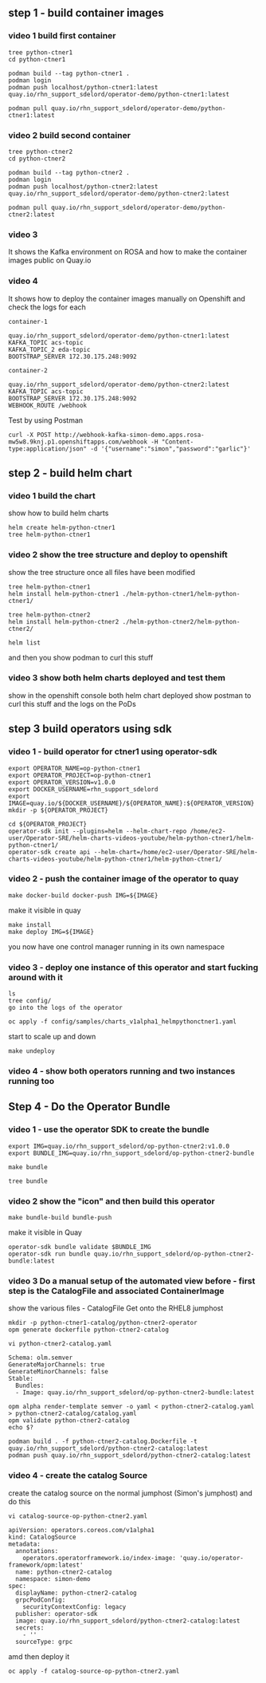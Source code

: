 

## step 1 - build container images

### video 1 build first container
```
tree python-ctner1
cd python-ctner1

podman build --tag python-ctner1 .
podman login
podman push localhost/python-ctner1:latest quay.io/rhn_support_sdelord/operator-demo/python-ctner1:latest

podman pull quay.io/rhn_support_sdelord/operator-demo/python-ctner1:latest
```

### video 2 build second container
```
tree python-ctner2
cd python-ctner2

podman build --tag python-ctner2 .
podman login
podman push localhost/python-ctner2:latest quay.io/rhn_support_sdelord/operator-demo/python-ctner2:latest

podman pull quay.io/rhn_support_sdelord/operator-demo/python-ctner2:latest
```

### video 3 

It shows the Kafka environment on ROSA and how to make the container images public on Quay.io

### video 4


It shows how to deploy the container images manually on Openshift and check the logs for each
```
container-1 

quay.io/rhn_support_sdelord/operator-demo/python-ctner1:latest
KAFKA_TOPIC acs-topic
KAFKA_TOPIC_2 eda-topic
BOOTSTRAP_SERVER 172.30.175.248:9092

container-2 

quay.io/rhn_support_sdelord/operator-demo/python-ctner2:latest
KAFKA_TOPIC acs-topic
BOOTSTRAP_SERVER 172.30.175.248:9092
WEBHOOK_ROUTE /webhook
```
Test by using Postman
```
curl -X POST http://webhook-kafka-simon-demo.apps.rosa-mw5w8.9knj.p1.openshiftapps.com/webhook -H "Content-type:application/json" -d '{"username":"simon","password":"garlic"}'
```

## step 2 - build helm chart

### video 1 build the chart
show how to build helm charts

```
helm create helm-python-ctner1
tree helm-python-ctner1

```

### video 2 show the tree structure and deploy to openshift
show the tree structure once all files have been modified

```
tree helm-python-ctner1
helm install helm-python-ctner1 ./helm-python-ctner1/helm-python-ctner1/

tree helm-python-ctner2
helm install helm-python-ctner2 ./helm-python-ctner2/helm-python-ctner2/

helm list
```

and then you show podman to curl this stuff


### video 3 show both helm charts deployed and test them

show in the openshift console both helm chart deployed
show postman to curl this stuff and the logs on the PoDs


## step 3 build operators using sdk
### video 1 - build operator for ctner1 using operator-sdk

```
export OPERATOR_NAME=op-python-ctner1
export OPERATOR_PROJECT=op-python-ctner1
export OPERATOR_VERSION=v1.0.0
export DOCKER_USERNAME=rhn_support_sdelord
export IMAGE=quay.io/${DOCKER_USERNAME}/${OPERATOR_NAME}:${OPERATOR_VERSION}
mkdir -p ${OPERATOR_PROJECT}

cd ${OPERATOR_PROJECT}
operator-sdk init --plugins=helm --helm-chart-repo /home/ec2-user/Operator-SRE/helm-charts-videos-youtube/helm-python-ctner1/helm-python-ctner1/
operator-sdk create api --helm-chart=/home/ec2-user/Operator-SRE/helm-charts-videos-youtube/helm-python-ctner1/helm-python-ctner1/
```

### video 2 - push the container image of the operator to quay
```
make docker-build docker-push IMG=${IMAGE}
```
make it visible in quay
```
make install
make deploy IMG=${IMAGE}
```
you now have one control manager running in its own namespace

### video 3 - deploy one instance of this operator and start fucking around with it

```
ls
tree config/
go into the logs of the operator

oc apply -f config/samples/charts_v1alpha1_helmpythonctner1.yaml
```
start to scale up and down

```
make undeploy
```

### video 4 - show both operators running and two instances running too



## Step 4 - Do the Operator Bundle

### video 1 - use the operator SDK to create the bundle

```
export IMG=quay.io/rhn_support_sdelord/op-python-ctner2:v1.0.0
export BUNDLE_IMG=quay.io/rhn_support_sdelord/op-python-ctner2-bundle

make bundle

tree bundle
```

### video 2 show the "icon" and then build this operator

```
make bundle-build bundle-push
```
make it visible in Quay

```
operator-sdk bundle validate $BUNDLE_IMG
operator-sdk run bundle quay.io/rhn_support_sdelord/op-python-ctner2-bundle:latest
```

### video 3 Do a manual setup of the automated view before - first step is the CatalogFile and associated ContainerImage

show the various files - CatalogFile
Get onto the RHEL8 jumphost
```
mkdir -p python-ctner1-catalog/python-ctner2-operator
opm generate dockerfile python-ctner2-catalog

vi python-ctner2-catalog.yaml

Schema: olm.semver
GenerateMajorChannels: true
GenerateMinorChannels: false
Stable:
  Bundles:
  - Image: quay.io/rhn_support_sdelord/op-python-ctner2-bundle:latest

opm alpha render-template semver -o yaml < python-ctner2-catalog.yaml > python-ctner2-catalog/catalog.yaml
opm validate python-ctner2-catalog
echo $?

podman build . -f python-ctner2-catalog.Dockerfile -t quay.io/rhn_support_sdelord/python-ctner2-catalog:latest
podman push quay.io/rhn_support_sdelord/python-ctner2-catalog:latest
```

### video 4 - create the catalog Source
create the catalog source on the normal jumphost (Simon's jumphost) and do this
```
vi catalog-source-op-python-ctner2.yaml

apiVersion: operators.coreos.com/v1alpha1
kind: CatalogSource
metadata:
  annotations:
    operators.operatorframework.io/index-image: 'quay.io/operator-framework/opm:latest'
  name: python-ctner2-catalog
  namespace: simon-demo
spec:
  displayName: python-ctner2-catalog
  grpcPodConfig:
    securityContextConfig: legacy
  publisher: operator-sdk
  image: quay.io/rhn_support_sdelord/python-ctner2-catalog:latest
  secrets:
    - ''
  sourceType: grpc
```
amd then deploy it
```
oc apply -f catalog-source-op-python-ctner2.yaml
```


